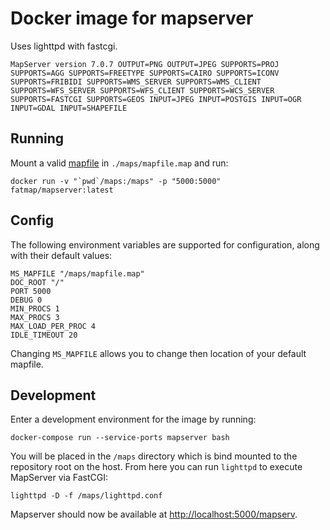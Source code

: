 # Docker image for mapserver

Uses lighttpd with fastcgi.

```
MapServer version 7.0.7 OUTPUT=PNG OUTPUT=JPEG SUPPORTS=PROJ SUPPORTS=AGG SUPPORTS=FREETYPE SUPPORTS=CAIRO SUPPORTS=ICONV SUPPORTS=FRIBIDI SUPPORTS=WMS_SERVER SUPPORTS=WMS_CLIENT SUPPORTS=WFS_SERVER SUPPORTS=WFS_CLIENT SUPPORTS=WCS_SERVER SUPPORTS=FASTCGI SUPPORTS=GEOS INPUT=JPEG INPUT=POSTGIS INPUT=OGR INPUT=GDAL INPUT=SHAPEFILE
```

## Running

Mount a valid [mapfile](http://mapserver.org/mapfile/) in `./maps/mapfile.map`
and run:

```
docker run -v "`pwd`/maps:/maps" -p "5000:5000" fatmap/mapserver:latest
```

## Config

The following environment variables are supported for configuration, along with
their default values:

```
MS_MAPFILE "/maps/mapfile.map"
DOC_ROOT "/"
PORT 5000
DEBUG 0
MIN_PROCS 1
MAX_PROCS 3
MAX_LOAD_PER_PROC 4
IDLE_TIMEOUT 20
```

Changing `MS_MAPFILE` allows you to change then location of your default
mapfile.

## Development

Enter a development environment for the image by running:

    docker-compose run --service-ports mapserver bash

You will be placed in the `/maps` directory which is bind mounted to the
repository root on the host.  From here you can run `lighttpd` to execute
MapServer via FastCGI:

    lighttpd -D -f /maps/lighttpd.conf

Mapserver should now be available at <http://localhost:5000/mapserv>.

